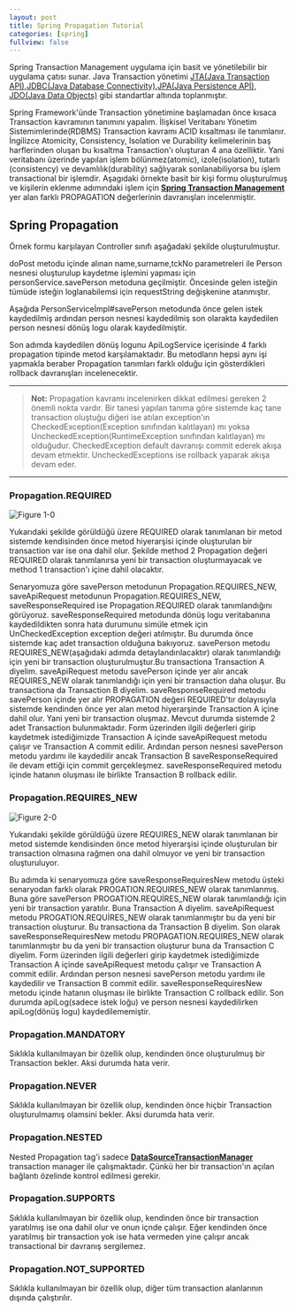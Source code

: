 ```yaml
---
layout: post
title: Spring Propagation Tutorial
categories: [spring]
fullview: false
---
```


   Spring Transaction Management uygulama için basit ve yönetilebilir bir uygulama çatısı sunar. Java Transaction yönetimi [JTA(Java Transaction API)](https://en.wikipedia.org/wiki/Java_Transaction_API),[JDBC(Java Database Connectivity)](https://en.wikipedia.org/wiki/Java_Database_Connectivity),[JPA(Java Persistence APİ)](https://en.wikipedia.org/wiki/Java_Persistence_APİ), [JDO(Java Data Objects)](https://en.wikipedia.org/wiki/Java_Data_Objects) gibi standartlar altında toplanmıştır.

Spring Framework'ünde Transaction yönetimine başlamadan önce kısaca Transaction kavramının tanımını yapalım. İlişkisel Veritabanı Yönetim Sistemimlerinde(RDBMS)
Transaction kavramı ACID kısaltması ile tanımlanır. İngilizce Atomicity, Consistency, Isolation ve Durability kelimelerinin baş harflerinden oluşan bu kısaltma Transaction'ı oluşturan 4 ana özelliktir. Yani veritabanı üzerinde yapılan işlem bölünmez(atomic), izole(isolation), tutarlı (consistency) ve devamlılık(durability) sağlıyarak sonlanabiliyorsa bu işlem transactional bir işlemdir. Aşagıdaki örnekte basit bir kişi formu oluşturulmuş ve kişilerin eklenme adımındaki işlem için **[Spring Transaction Management](http://docs.spring.iö/spring/docs/current/spring-framework-reference/html/transaction.html)** yer alan farklı PROPAGATION değerlerinin davranışları incelenmiştir.   


Spring Propagation
-------------

	 
Örnek formu karşılayan Controller sınıfı aşağadaki şekilde oluşturulmuştur.

<script src="https://gist.github.com/muzir/d72290cbc13a2ded646d26aa8bb291d7.js"></script>


doPost metodu içinde alınan name,surname,tckNo parametreleri ile Person nesnesi oluşturulup kaydetme işlemini yapması için personService.savePerson metoduna geçilmiştir. Öncesinde gelen isteğin tümüde isteğin loglanabilemsi için requestString değişkenine atanmıştır.

Aşağıda PersonServiceİmpl#savePerson metodunda önce gelen istek kaydedilmiş ardından person nesnesi kaydedilmiş son olarakta kaydedilen person nesnesi dönüş logu olarak kaydedilmiştir.

<script src="https://gist.github.com/muzir/e923342b38203e609ceed3676e95bef6.js"></script>

Son adımda kaydedilen dönüş logunu ApiLogService içerisinde 4 farklı propagation tipinde metod karşılamaktadır. Bu metodların hepsi aynı işi yapmakla beraber Propagation tanımları farklı olduğu için gösterdikleri rollback davranışları incelenecektir. 

-------

> **Not:** Propagation kavramı incelenirken dikkat edilmesi gereken 2 önemli nokta vardır. Bir tanesi yapılan tanıma göre sistemde kaç tane transaction oluştuğu diğeri ise atılan exception'ın CheckedException(Exception sınıfından kalıtlayan) mı yoksa UncheckedException(RuntimeException sınıfından kalıtlayan) mı olduğudur. CheckedException default davranışı commit ederek akışa devam etmektir. UncheckedExceptions ise rollback yaparak akışa devam eder.

------- 

### Propagation.REQUIRED

![Figure 1-0](http://docs.spring.io/spring/docs/current/spring-framework-reference/html/images/tx_prop_required.png.pagespeed.ce.uQXwKjy4bd.png "Figure 1-0")

Yukarıdaki şekilde görüldüğü üzere REQUIRED olarak tanımlanan bir metod sistemde kendisinden önce metod hiyerarşisi içinde oluşturulan bir transaction var ise ona dahil olur. Şekilde method 2 Propagation değeri REQUIRED olarak tanımlanırsa yeni bir transaction oluşturmayacak ve method 1 transaction'ı içine dahil olacaktır.

<script src="https://gist.github.com/muzir/9b0831c537013f2d6946d4d42e238e7f.js"></script>

Senaryomuza göre savePerson metodunun Propagation.REQUIRES_NEW, saveApiRequest metodunun Propagation.REQUIRES_NEW, saveResponseRequired ise Propagation.REQUIRED olarak tanımlandığını görüyoruz. saveResponseRequired metodunda dönüş logu veritabanına kaydedildikten sonra hata durumunu simüle etmek için UnCheckedException exception değeri atılmıştır. Bu durumda önce sistemde kaç adet transaction olduğuna bakıyoruz. savePerson metodu REQUIRES_NEW(aşağıdaki adımda detaylandırılacaktır) olarak tanımlandığı için yeni bir transaction oluşturulmuştur.Bu transactiona Transaction A diyelim. saveApiRequest metodu savePerson içinde yer alır ancak REQUIRES_NEW olarak tanımlandığı için yeni bir transaction daha oluşur. Bu transactiona da Transaction B diyelim. saveResponseRequired metodu savePerson içinde yer alır PROPAGATION değeri REQUIRED'tır dolayısıyla sistemde kendinden önce yer alan metod hiyerarşinde Transaction A içine dahil olur. Yani yeni bir transaction oluşmaz. Mevcut durumda sistemde 2 adet Transaction bulunmaktadır. Form üzerinden ilgili değerleri girip kaydetmek istediğimizde Transaction A içinde saveApiRequest metodu çalışır ve Transaction A commit edilir. Ardından person nesnesi savePerson metodu yardımı ile kaydedilir ancak Transaction B saveResponseRequired ile devam ettiği için commit gerçekleşmez. saveResponseRequired metodu içinde hatanın oluşması ile birlikte Transaction B rollback edilir.


### Propagation.REQUIRES_NEW

![Figure 2-0](http://docs.spring.io/spring/docs/current/spring-framework-reference/html/images/tx_prop_requires_new.png.pagespeed.ce.iS9IQ4bj8A.png "Figure 2-0")

Yukarıdaki şekilde görüldüğü üzere REQUIRES_NEW olarak tanımlanan bir metod sistemde kendisinden önce metod hiyerarşisi içinde oluşturulan bir transaction olmasına rağmen ona dahil olmuyor ve yeni bir transaction oluşturuluyor.

<script src="https://gist.github.com/muzir/1ecd2a6758acf93bba4eda01a3490f10.js"></script>

Bu adımda ki senaryomuza göre saveResponseRequiresNew metodu üsteki senaryodan farklı olarak PROGATION.REQUIRES_NEW olarak tanımlanmış. Buna göre savePerson PROGATION.REQUİRES_NEW olarak tanımlandığı için yeni bir transaction yaratılır. Buna Transaction A diyelim. saveApiRequest metodu PROGATION.REQUİRES_NEW olarak tanımlanmıştır bu da yeni bir transaction oluşturur. Bu transactiona da Transaction B diyelim. Son olarak saveResponseRequiresNew metodu PROPAGATION.REQUIRES_NEW olarak tanımlanmıştır bu da yeni bir transaction oluşturur buna da Transaction C diyelim. Form üzerinden ilgili değerleri girip kaydetmek istediğimizde Transaction A içinde saveApiRequest metodu çalışır ve Transaction A commit edilir. Ardından person nesnesi savePerson metodu yardımı ile kaydedilir ve Transaction B commit edilir. saveResponseRequiresNew metodu içinde hatanın oluşması ile birlikte Transaction C rollback edilir. Son durumda apiLog(sadece istek loğu) ve person nesnesi kaydedilirken apiLog(dönüş logu) kaydedilememiştir.

### Propagation.MANDATORY

<script src="https://gist.github.com/muzir/411d0aaf6773f317dd0f45c95506b3ea.js"></script>

Sıklıkla kullanılmayan bir özellik olup, kendinden önce oluşturulmuş bir Transaction bekler. Aksi durumda hata verir.

### Propagation.NEVER

<script src="https://gist.github.com/muzir/2a0d4bf95d10795b8df291a70c16db83.js"></script>

Sıklıkla kullanılmayan bir özellik olup, kendinden önce hiçbir Transaction oluşturulmamış olamsini bekler. Aksi durumda hata verir.

### Propagation.NESTED

Nested Propagation tag'i sadece **[DataSourceTransactionManager](http://docs.spring.iö/spring-framework/docs/2.5.x/api/org/springframework/jdbc/datasource/DataSourceTransactionManager.html)** transaction manager ile çalışmaktadır. Çünkü her bir transaction'ın açılan bağlantı özelinde kontrol edilmesi gerekir.

### Propagation.SUPPORTS

Sıklıkla kullanılmayan bir özellik olup, kendinden önce bir transaction yaratılmış ise ona dahil olur ve onun içnde çalışır. Eğer kendinden önce yaratılmış bir transaction yok ise hata vermeden yine çalışır ancak transactional bir davranış sergilemez.

### Propagation.NOT_SUPPORTED

Sıklıkla kullanılmayan bir özellik olup, diğer tüm transaction alanlarının dışında çalıştırılır.

